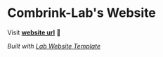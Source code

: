 
# Combrink-Lab's Website

Visit **[website url](#)** 🚀

_Built with [Lab Website Template](https://greene-lab.gitbook.io/lab-website-template-docs)_

